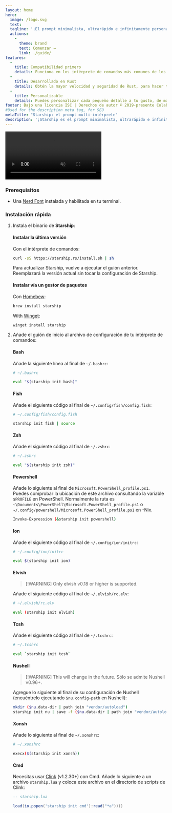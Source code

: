 ```yaml
---
layout: home
hero:
  image: /logo.svg
  text:
  tagline: '¡El prompt minimalista, ultrarápido e infinitamente personalizable para cualquier intérprete de comandos!'
  actions:
    - 
      theme: brand
      text: Comenzar →
      link: ./guide/
features:
  - 
    title: Compatibilidad primero
    details: Funciona en los intérprete de comandos más comunes de los sistemas operativos más comunes. ¡Úsalo en todas partes!
  - 
    title: Desarrollado en Rust
    details: Obtén la mayor velocidad y seguridad de Rust, para hacer tu prompt lo más rápida y segura posible.
  - 
    title: Personalizable
    details: Puedes personalizar cada pequeño detalle a tu gusto, de manera que puedes tener un prompt minimalista o rico en funcionalidades.
footer: Bajo una licencia ISC | Derechos de autor © 2019-presente Colaboradores de Starship
#Used for the description meta tag, for SEO
metaTitle: "Starship: el prompt multi-intérprete"
description: '¡Starship es el prompt minimalista, ultrarápido e infinitamente personalizable para cualquier intérprete de comandos! Muestra la información que necesitas, a la par que es elegante y minimalista. Instalación rápida disponible para Bash, Fish, ZSH, Ion, Tcsh, Elvish, Nu, Xonsh, Cmd, y PowerShell.'
---
```


<script setup>
import { onMounted } from 'vue'

onMounted(() => {
  const urlParams = new URLSearchParams(window.location.search)
  if (urlParams.has('uwu') || urlParams.has('kawaii')) {
    const img = document.querySelector('.VPHero .VPImage.image-src')
    img.classList.add('uwu')
    img.src = '/logo-uwu.png'
    img.alt = 'Kawaii Starship Logo by @sawaratsuki1004'
  }
})
</script>

<video class="demo-video" muted autoplay loop playsinline>
  <source src="/demo.webm" type="video/webm">
  <source src="/demo.mp4" type="video/mp4">
</video>

### Prerequisitos

- Una [Nerd Font](https://www.nerdfonts.com/) instalada y habilitada en tu terminal.

### Instalación rápida

1. Instala el binario de **Starship**:


   #### Instalar la última versión

   Con el intérprete de comandos:

   ```sh
   curl -sS https://starship.rs/install.sh | sh
   ```

   Para actualizar Starship, vuelve a ejecutar el guión anterior. Reemplazará la versión actual sin tocar la configuración de Starship.


   #### Instalar vía un gestor de paquetes

   Con [Homebew](https://brew.sh/):

   ```sh
   brew install starship
   ```

   With [Winget](https://github.com/microsoft/winget-cli):

   ```powershell
   winget install starship
   ```

1. Añade el guión de inicio al archivo de configuración de tu intérprete de comandos:


   #### Bash

   Añade la siguiente línea al final de `~/.bashrc`:

   ```sh
   # ~/.bashrc

   eval "$(starship init bash)"
   ```


   #### Fish

   Añade el siguiente código al final de `~/.config/fish/config.fish`:

   ```sh
   # ~/.config/fish/config.fish

   starship init fish | source
   ```


   #### Zsh

   Añade el siguiente código al final de `~/.zshrc`:

   ```sh
   # ~/.zshrc

   eval "$(starship init zsh)"
   ```


   #### Powershell

   Añade lo siguiente al final de `Microsoft.PowerShell_profile.ps1`. Puedes comprobar la ubicación de este archivo consultando la variable `$PROFILE` en PowerShell. Normalmente la ruta es `~\Documents\PowerShell\Microsoft.PowerShell_profile.ps1` o `~/.config/powershell/Microsoft.PowerShell_profile.ps1` en -Nix.

   ```sh
   Invoke-Expression (&starship init powershell)
   ```


   #### Ion

   Añade el siguiente código al final de `~/.config/ion/initrc`:

   ```sh
   # ~/.config/ion/initrc

   eval $(starship init ion)
   ```


   #### Elvish

   > [!WARNING] Only elvish v0.18 or higher is supported.

   Añade el siguiente código al final de `~/.elvish/rc.elv`:

   ```sh
   # ~/.elvish/rc.elv

   eval (starship init elvish)
   ```


   #### Tcsh

   Añade el siguiente código al final de `~/.tcshrc`:

   ```sh
   # ~/.tcshrc

   eval `starship init tcsh`
   ```


   #### Nushell

   > [!WARNING] This will change in the future. Sólo se admite Nushell v0.96+.

   Agregue lo siguiente al final de su configuración de Nushell (encuéntrelo ejecutando `$nu.config-path` en Nushell):

   ```sh
   mkdir ($nu.data-dir | path join "vendor/autoload")
   starship init nu | save -f ($nu.data-dir | path join "vendor/autoload/starship.nu")
   ```


   #### Xonsh

   Añade lo siguiente al final de `~/.xonshrc`:

   ```sh
   # ~/.xonshrc

   execx($(starship init xonsh))
   ```


   #### Cmd

   Necesitas usar [Clink](https://chrisant996.github.io/clink/clink.html) (v1.2.30+) con Cmd. Añade lo siguiente a un archivo `starship.lua` y coloca este archivo en el directorio de scripts de Clink:

   ```lua
   -- starship.lua

   load(io.popen('starship init cmd'):read("*a"))()
   ```
